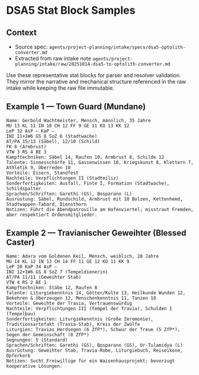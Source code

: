 # DSA5 Stat Block Samples

## Context
- Source spec: `agents/project-planning/intake/specs/dsa5-optolith-converter.md`
- Extracted from raw intake note `agents/project-planning/intake/raw/20251014-dsa5-to-optolith-converter.md`

Use these representative stat blocks for parser and resolver validation. They mirror the narrative and mechanical structure referenced in the raw intake while keeping the raw file immutable.

## Example 1 — Town Guard (Mundane)
```
Name: Gerbold Wachtmeister, Mensch, männlich, 35 Jahre
MU 13 KL 11 IN 10 CH 12 FF 9 GE 11 KO 13 KK 12
LeP 32 AsP — KaP —
INI 11+1W6 GS 8 SoZ 6 (Stadtwache)
AT/PA 15/13 (Säbel), 12/10 (Schild)
FK 8 (Armbrust)
VTW 3 RS 4 BE 3
Kampftechniken: Säbel 14, Raufen 10, Armbrust 8, Schilde 12
Talente: Sinnesschärfe 11, Gassenwissen 10, Kriegskunst 8, Klettern 7, Athletik 9, Überreden 10
Vorteile: Eisern, Standfest
Nachteile: Verpflichtungen II (Stadtmiliz)
Sonderfertigkeiten: Ausfall, Finte I, Formation (Stadtwache), Schildspalter
Sprachen/Schriften: Garethi (GS), Bosparano (L)
Ausrüstung: Säbel, Rundschild, Armbrust mit 10 Bolzen, Kettenhemd, Stadtwappen-Tabard, Diensthorn
Notizen: Führt die Abendpatrouille am Hafenviertel; misstraut Fremden, aber respektiert Ordensmitglieder.
```

## Example 2 — Travianischer Geweihter (Blessed Caster)
```
Name: Adara vom Goldenen Keil, Mensch, weiblich, 28 Jahre
MU 14 KL 12 IN 13 CH 14 FF 11 GE 12 KO 11 KK 9
LeP 28 KaP 34 AsP —
INI 12+1W6 GS 8 SoZ 7 (Tempeldienerin)
AT/PA 11/11 (Geweihter Stab)
VTW 4 RS 2 BE 1
Kampftechniken: Stäbe 12, Raufen 8
Talente: Liturgiekenntnis 14, Götter/Kulte 13, Heilkunde Wunden 12, Bekehren & Überzeugen 12, Menschenkenntnis 11, Tanzen 10
Vorteile: Geweihte der Travia, Vertrauenswürdig
Nachteile: Verpflichtungen III (Tempel der Travia), Schulden I (Tempelbau)
Sonderfertigkeiten: Liturgiekenntnis (Große Zeremonie), Traditionsartefakt (Travia-Stab), Kreis der Zwölfe
Liturgien: Travias Herdsegen (6 ZfP*), Schwur der Treue (5 ZfP*), Segen der Gemeinschaft (8 ZfP*)
Segnungen: 5 (Standard)
Sprachen/Schriften: Garethi (GS), Bosparano (GS), Ur-Tulamidya (L)
Ausrüstung: Geweihter Stab, Travia-Robe, Liturgiebuch, Reiseikone, Opferkorb
Notizen: Sucht Freiwillige für ein Waisenhausprojekt; bevorzugt kooperative Lösungen.
```
